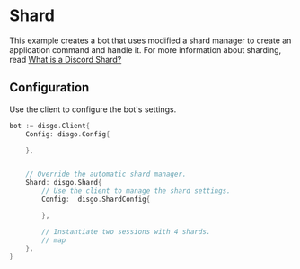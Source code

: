 # Shard

This example creates a bot that uses modified a shard manager to create an application command and handle it. For more information about sharding, read [What is a Discord Shard?](contributing/concepts/SHARD.md)

## Configuration

Use the client to configure the bot's settings.

```go
bot := disgo.Client{
    Config: disgo.Config{

    },


    // Override the automatic shard manager.
    Shard: disgo.Shard{
        // Use the client to manage the shard settings.
        Config:  disgo.ShardConfig{ 

        },

        // Instantiate two sessions with 4 shards.
        // map
    },
}
```